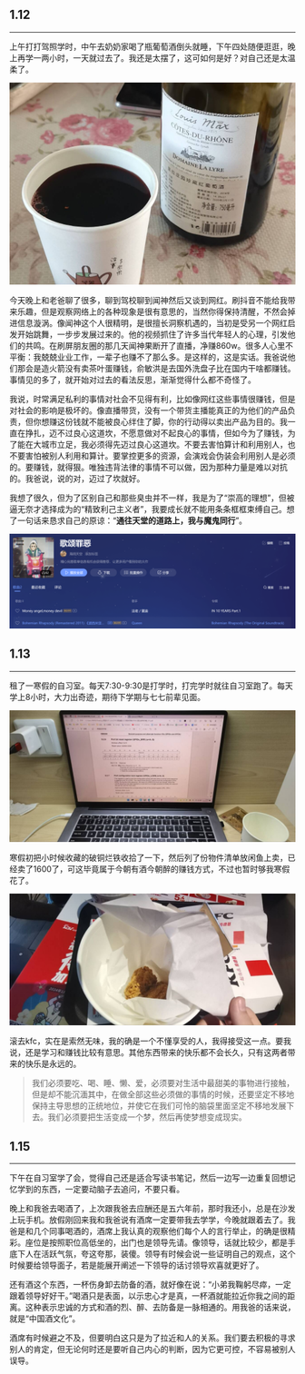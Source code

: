## 1.12

------

上午打打驾照学时，中午去奶奶家喝了瓶葡萄酒倒头就睡，下午四处随便逛逛，晚上再学一两小时，一天就过去了。我还是太摆了，这可如何是好？对自己还是太温柔了。

![f86df8d57c349087d0fc6ca169fa82c9_720](./assets/f86df8d57c349087d0fc6ca169fa82c9_720.jpg)

今天晚上和老爸聊了很多，聊到驾校聊到闻神然后又谈到网红。刷抖音不能给我带来乐趣，但是观察网络上的各种现象是很有意思的，当然你得保持清醒，不然会掉进信息漩涡。像闻神这个人很精明，是很擅长洞察机遇的，当初是受另一个网红启发开始跳舞，一步步发展过来的。他的视频抓住了许多当代年轻人的心理，引发他们的共鸣。在刷屏朋友圈的那几天闻神果断开了直播，净赚860w。很多人心里不平衡：我兢兢业业工作，一辈子也赚不了那么多。是这样的，这是实话。我爸说他们那会是造火箭没有卖茶叶蛋赚钱，俞敏洪是去国外洗盘子比在国内干啥都赚钱。事情见的多了，就开始对过去的看法反思，渐渐觉得什么都不奇怪了。

我说，时常满足私利的事情对社会不见得有利，比如像网红这些事情很赚钱，但是对社会的影响是极坏的。像直播带货，没有一个带货主播能真正的为他们的产品负责，但你想赚这份钱就不能被良心绊住了脚，你的行动得以卖出产品为目的。我一直在挣扎，迈不过良心这道坎，不愿意做对不起良心的事情，但如今为了赚钱，为了能在大城市立足，我必须得先迈过良心这道坎。不要去害怕算计和利用别人，也不要害怕被别人利用和算计。要掌控更多的资源，会演戏会伪装会利用别人是必须的。要赚钱，就得狠。唯独违背法律的事情不可以做，因为那种力量是难以对抗的。我爸说，说的对，迈过了坎就好。

我想了很久，但为了区别自己和那些臭虫并不一样，我是为了“崇高的理想”，但被逼无奈才选择成为的“精致利己主义者”，我要成长就不能用条条框框束缚自己。想了一句话来恳求自己的原谅：“**通往天堂的道路上，我与魔鬼同行**”。

![image-20240113012136829](./assets/image-20240113012136829.png)

## 1.13

------

租了一寒假的自习室。每天7:30-9:30是打学时，打完学时就往自习室跑了。每天学上8小时，大力出奇迹，期待下学期与七七前辈见面。

![2e6a0042231e8117521d574a5f6b9618_720](./assets/2e6a0042231e8117521d574a5f6b9618_720.jpg)

寒假初把小时候收藏的破铜烂铁收拾了一下，然后列了份物件清单放闲鱼上卖，已经卖了1600了，可这毕竟属于今朝有酒今朝醉的赚钱方式，不过也暂时够我寒假花了。

![ef8d90956865cc758ba5670feb1a1c38_720](./assets/ef8d90956865cc758ba5670feb1a1c38_720.jpg)

滚去kfc，实在是索然无味，我的确是一个不懂享受的人，我得接受这一点。要我说，还是学习和赚钱比较有意思。其他东西带来的快乐都不会长久，只有这两者带来的快乐是永远的。

> 我们必须要吃、喝、睡、懒、爱，必须要对生活中最甜美的事物进行接触，但是却不能沉湎其中，在做全部这些必须做的事情的时候，还要坚定不移地保持主导思想的正统地位，并使它在我们可怜的脑袋里面坚定不移地发展下去。我们必须要把生活变成一个梦，然后再使梦想变成现实。

## 1.15

------

下午在自习室学了会，觉得自己还是适合写读书笔记，然后一边写一边重复回想记忆学到的东西，一定要动脑子去追问，不要只看。

晚上和我爸去喝酒了，上次跟我爸去应酬还是五六年前，那时我还小，总是在沙发上玩手机。放假刚回来我和我爸说有酒席一定要带我去学学，今晚就跟着去了。我爸是和几个同事喝酒的，酒席上我认真的观察他们每个人的言行举止，的确是很精彩。座位是按照职位高低坐的，出门也是领导先请。像领导，话就比较少，都是手底下人在活跃气氛，夸这夸那，装傻。领导有时候会说一些证明自己的观点，这个时候要给领导面子，若是能展开阐述一下领导的话讨领导欢喜就更好了。

还有酒这个东西，一杯伤身卸去防备的酒，就好像在说：“小弟我鞠躬尽瘁，一定跟着领导好好干。”喝酒只是表面，以示忠心才是真，一杯酒就能拉近你我之间的距离。这种表示忠诚的方式和酒的烈、醉、去防备是一脉相通的。用我爸的话来说，就是“中国酒文化”。

酒席有时候避之不及，但要明白这只是为了拉近和人的关系。我们要去积极的寻求别人的肯定，但无论何时还是要听自己内心的判断，因为它更可控，不容易被别人误导。
